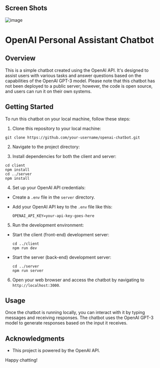 ## Screen Shots

![image](https://github.com/AaronTomThomas/personal-assistant/assets/126454177/124deb77-3a21-4dbd-9b79-25011b3d9230)


# OpenAI Personal Assistant Chatbot

## Overview

This is a simple chatbot created using the OpenAI API. It's designed to assist users with various tasks and answer questions based on the capabilities of the OpenAI GPT-3 model. 
Please note that this chatbot has not been deployed to a public server; however, the code is open source, and users can run it on their own systems.

## Getting Started

To run this chatbot on your local machine, follow these steps:

1. Clone this repository to your local machine:

```
git clone https://github.com/your-username/openai-chatbot.git
```

2. Navigate to the project directory:

3. Install dependencies for both the client and server:

```
cd client
npm install
cd ../server
npm install
```
4. Set up your OpenAI API credentials:

- Create a `.env` file in the `server` directory.
- Add your OpenAI API key to the `.env` file like this:

  ```
  OPENAI_API_KEY=your-api-key-goes-here
  ```

5. Run the development environment:

- Start the client (front-end) development server:

  ```
  cd ../client
  npm run dev
  ```

- Start the server (back-end) development server:

  ```
  cd ../server
  npm run server
  ```

6. Open your web browser and access the chatbot by navigating to `http://localhost:3000`.

## Usage

Once the chatbot is running locally, you can interact with it by typing messages and receiving responses. The chatbot uses the OpenAI GPT-3 model to generate responses based on the input it receives.

## Acknowledgments

- This project is powered by the OpenAI API.

Happy chatting!
